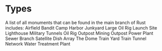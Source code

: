 # Types

A list of all monuments that can be found in the main branch of Rust includes:
Airfield
Bandit Camp
Harbor
Junkyard
Large Oil Rig
Launch Site
Lighthouse
Military Tunnels
Oil Rig
Outpost
Mining Outpost
Power Plant
Sewer Branch
Satellite Dish Array
The Dome
Train Yard
Train Tunnel Network
Water Treatment Plant

